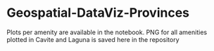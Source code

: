 # Geospatial-DataViz-Provinces
Plots per amenity are available in the notebook.
PNG for all amenities plotted in Cavite and Laguna is saved here in the repository